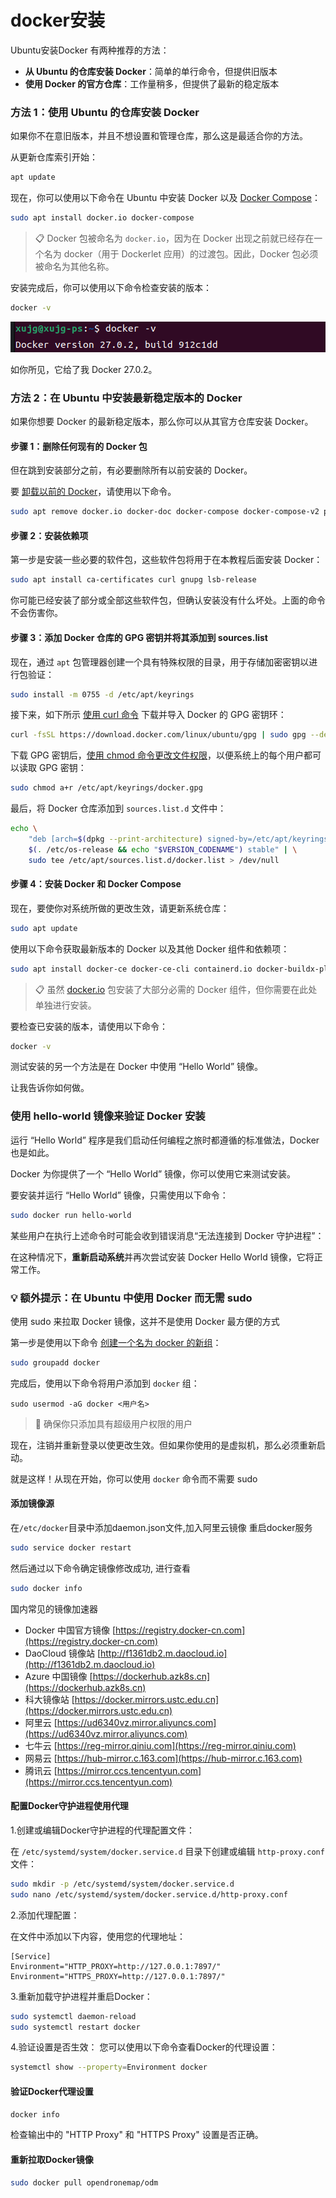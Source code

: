 # docker安装

Ubuntu安装Docker 有两种推荐的方法：

-   **从 Ubuntu 的仓库安装 Docker**：简单的单行命令，但提供旧版本
-   **使用 Docker 的官方仓库**：工作量稍多，但提供了最新的稳定版本



### 方法 1：使用 Ubuntu 的仓库安装 Docker

如果你不在意旧版本，并且不想设置和管理仓库，那么这是最适合你的方法。

从更新仓库索引开始：

```bash
apt update
```

现在，你可以使用以下命令在 Ubuntu 中安装 Docker 以及 [Docker Compose](https://linuxhandbook.com/docker-compose-quick-start/)：

```bash
sudo apt install docker.io docker-compose
```

> 📋 Docker 包被命名为 `docker.io`，因为在 Docker 出现之前就已经存在一个名为 docker（用于 Dockerlet 应用）的过渡包。因此，Docker 包必须被命名为其他名称。

安装完成后，你可以使用以下命令检查安装的版本：

```bash
docker -v
```

![alt text](./img/image1.png)

如你所见，它给了我 Docker 27.0.2。

### 方法 2：在 Ubuntu 中安装最新稳定版本的 Docker

如果你想要 Docker 的最新稳定版本，那么你可以从其官方仓库安装 Docker。

#### 步骤 1：删除任何现有的 Docker 包

但在跳到安装部分之前，有必要删除所有以前安装的 Docker。

要 [卸载以前的 Docker](https://learnubuntu.com/uninstall-docker/)，请使用以下命令。

```bash
sudo apt remove docker.io docker-doc docker-compose docker-compose-v2 podman-docker containerd runc
```

#### 步骤 2：安装依赖项

第一步是安装一些必要的软件包，这些软件包将用于在本教程后面安装 Docker：

```bash
sudo apt install ca-certificates curl gnupg lsb-release
```

你可能已经安装了部分或全部这些软件包，但确认安装没有什么坏处。上面的命令不会伤害你。

#### 步骤 3：添加 Docker 仓库的 GPG 密钥并将其添加到 sources.list

现在，通过 `apt` 包管理器创建一个具有特殊权限的目录，用于存储加密密钥以进行包验证：

```bash
sudo install -m 0755 -d /etc/apt/keyrings
```

接下来，如下所示 [使用 curl 命令](https://learnubuntu.com/install-curl/) 下载并导入 Docker 的 GPG 密钥环：

```bash
curl -fsSL https://download.docker.com/linux/ubuntu/gpg | sudo gpg --dearmor -o /etc/apt/keyrings/docker.gpg
```

下载 GPG 密钥后，[使用 chmod 命令更改文件权限](https://learnubuntu.com/chmod-command/)，以便系统上的每个用户都可以读取 GPG 密钥：

```bash
sudo chmod a+r /etc/apt/keyrings/docker.gpg
```

最后，将 Docker 仓库添加到 `sources.list.d` 文件中：

```bash
echo \
    "deb [arch=$(dpkg --print-architecture) signed-by=/etc/apt/keyrings/docker.gpg] https://download.docker.com/linux/ubuntu \
    $(. /etc/os-release && echo "$VERSION_CODENAME") stable" | \
    sudo tee /etc/apt/sources.list.d/docker.list > /dev/null
```


#### 步骤 4：安装 Docker 和 Docker Compose

现在，要使你对系统所做的更改生效，请更新系统仓库：

```bash
sudo apt update
```

使用以下命令获取最新版本的 Docker 以及其他 Docker 组件和依赖项：

```bash
sudo apt install docker-ce docker-ce-cli containerd.io docker-buildx-plugin docker-compose-plugin
```

> 📋 虽然 [docker.io](http://docker.io/) 包安装了大部分必需的 Docker 组件，但你需要在此处单独进行安装。

要检查已安装的版本，请使用以下命令：

```bash
docker -v
```

测试安装的另一个方法是在 Docker 中使用 “Hello World” 镜像。

让我告诉你如何做。

### 使用 hello-world 镜像来验证 Docker 安装

运行 “Hello World” 程序是我们启动任何编程之旅时都遵循的标准做法，Docker 也是如此。

Docker 为你提供了一个 “Hello World” 镜像，你可以使用它来测试安装。

要安装并运行 “Hello World” 镜像，只需使用以下命令：

```bash
sudo docker run hello-world
```

某些用户在执行上述命令时可能会收到错误消息“无法连接到 Docker 守护进程”：

在这种情况下，**重新启动系统**并再次尝试安装 Docker Hello World 镜像，它将正常工作。

### 💡 额外提示：在 Ubuntu 中使用 Docker 而无需 sudo
使用 sudo 来拉取 Docker 镜像，这并不是使用 Docker 最方便的方式


第一步是使用以下命令 [创建一个名为 docker 的新组](https://learnubuntu.com/add-group/)：

```bash
sudo groupadd docker
```

完成后，使用以下命令将用户添加到 `docker` 组：

```
sudo usermod -aG docker <用户名>
```

> 🚧 确保你只添加具有超级用户权限的用户

现在，注销并重新登录以使更改生效。但如果你使用的是虚拟机，那么必须重新启动。

就是这样！从现在开始，你可以使用 `docker` 命令而不需要 sudo

#### 添加镜像源

在`/etc/docker`目录中添加daemon.json文件,加入阿里云镜像
重启docker服务
```bash
sudo service docker restart
```
然后通过以下命令确定镜像修改成功, 进行查看
```bash 
sudo docker info
```
国内常见的镜像加速器

* Docker 中国官方镜像	[https://registry.docker-cn.com](https://registry.docker-cn.com)
* DaoCloud 镜像站	[http://f1361db2.m.daocloud.io](http://f1361db2.m.daocloud.io)
* Azure 中国镜像	[https://dockerhub.azk8s.cn](https://dockerhub.azk8s.cn)
* 科大镜像站	[https://docker.mirrors.ustc.edu.cn](https://docker.mirrors.ustc.edu.cn)
* 阿里云	[https://ud6340vz.mirror.aliyuncs.com](https://ud6340vz.mirror.aliyuncs.com)
* 七牛云	[https://reg-mirror.qiniu.com](https://reg-mirror.qiniu.com)
* 网易云	[https://hub-mirror.c.163.com](https://hub-mirror.c.163.com)
* 腾讯云	[https://mirror.ccs.tencentyun.com](https://mirror.ccs.tencentyun.com)


#### 配置Docker守护进程使用代理
1.创建或编辑Docker守护进程的代理配置文件：

在 `/etc/systemd/system/docker.service.d` 目录下创建或编辑 `http-proxy.conf` 文件：

```bash
sudo mkdir -p /etc/systemd/system/docker.service.d
sudo nano /etc/systemd/system/docker.service.d/http-proxy.conf
```


2.添加代理配置：

在文件中添加以下内容，使用您的代理地址：

```text
[Service]
Environment="HTTP_PROXY=http://127.0.0.1:7897/"
Environment="HTTPS_PROXY=http://127.0.0.1:7897/"
```
3.重新加载守护进程并重启Docker：

```bash
sudo systemctl daemon-reload
sudo systemctl restart docker
```


4.验证设置是否生效：
您可以使用以下命令查看Docker的代理设置：

```bash
systemctl show --property=Environment docker
```
#### 验证Docker代理设置
```bash
docker info
```
检查输出中的 "HTTP Proxy" 和 "HTTPS Proxy" 设置是否正确。

#### 重新拉取Docker镜像
```bash
sudo docker pull opendronemap/odm
```
